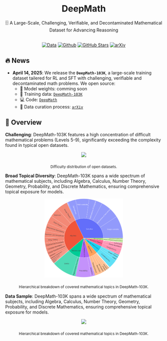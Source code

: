 <div align="center">

# DeepMath

<div>
🗄️ A Large-Scale, Challenging, Verifiable, and Decontaminated Mathematical Dataset for Advancing Reasoning
</div>
</div>

<div>
<br>

<div align="center">

[![Data](https://img.shields.io/badge/Data-4d5eff?style=for-the-badge&logo=huggingface&logoColor=ffffff&labelColor)](https://huggingface.co/datasets/Skywork/Skywork-OR1-RL-Data)
[![Github](https://img.shields.io/badge/Code-000000?style=for-the-badge&logo=github&logoColor=white)](https://github.com/zwhe99/DeepMath)
[![GitHub Stars](https://img.shields.io/github/stars/zwhe99/DeepMath?style=for-the-badge&logo=github&logoColor=white&label=Stars&color=000000)](https://github.com/zwhe99/DeepMath)
[![arXiv](https://img.shields.io/badge/arXiv-1234.56789-b31b1b.svg?style=for-the-badge)](https://arxiv.org/abs/xxxx.xxxxx)
</div>
</div>

## 🔥 News

- **April 14, 2025**: We release the **`DeepMath-103K`**, a large-scale training dataset tailered for RL and SFT with challenging, verifiable and decontaminated math problems. We open source:
  - 🤗 Model weights: comming soon
  - 🤗 Training data: [`DeepMath-103K`](https://huggingface.co/datasets/zwhe99/DeepMath-103K)
  - 💻 Code: [`DeepMath`](https://github.com/zwhe99/DeepMath)
  - 📝 Data curation process: [`arXiv`](https://arxiv.org/abs/xxxx.xxxxx)

## 📖 Overview

**Challenging**: DeepMath-103K features a high concentration of difficult mathematical problems (Levels 5-9), significantly exceeding the complexity found in typical open datasets.

<div align="center">
<img src="./assets/github-difficulty.png" width="90%"/>

<sub>Difficulty distribution of open datasets.</sub>
</div>

**Broad Topical Diversity**: DeepMath-103K spans a wide spectrum of mathematical subjects, including Algebra, Calculus, Number Theory, Geometry, Probability, and Discrete Mathematics, ensuring comprehensive topical exposure for models.

<div align="center">
<img src="./assets/github-domain.png" width="50%"/>

<sub>Hierarchical breakdown of covered mathematical topics in DeepMath-103K.</sub>
</div>

**Data Sample**: DeepMath-103K spans a wide spectrum of mathematical subjects, including Algebra, Calculus, Number Theory, Geometry, Probability, and Discrete Mathematics, ensuring comprehensive topical exposure for models.

<div align="center">
<img src="./assets/github-data-sample.png" width="90%"/>

<sub>Hierarchical breakdown of covered mathematical topics in DeepMath-103K.</sub>
</div>

